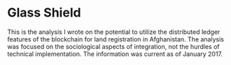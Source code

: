 # Glass Shield


This is the analysis I wrote on the potential to utilize the distributed ledger features of the blockchain for land registration in Afghanistan.  The analysis was focused on the sociological aspects of integration, not the hurdles of technical implementation.  The information was current as of January 2017.


